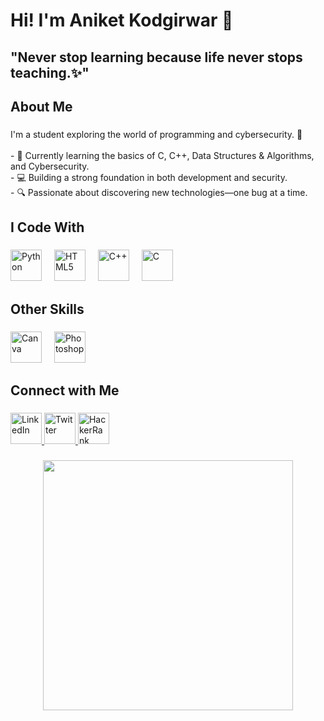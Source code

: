 <h1 align="left">Hi! I'm Aniket Kodgirwar 👋</h1>

###

<h2 align="left">"Never stop learning because life never stops teaching.✨"</h2>

###

<h2 align="left">About Me</h2>

###

<p align="left">
  I'm a student exploring the world of programming and cybersecurity. 🚀<br><br>
  - 🌱 Currently learning the basics of C, C++, Data Structures & Algorithms, and Cybersecurity.<br>
  - 💻 Building a strong foundation in both development and security.<br>
  - 🔍 Passionate about discovering new technologies—one bug at a time.
</p>

###

<h2 align="left">I Code With</h2>

###

<div align="left">
  <img src="https://img.icons8.com/?size=100&id=13441&format=png&color=000000" height="50" width="50" alt="Python" />
  <img width="12" />
  <img src="https://img.icons8.com/?size=100&id=20909&format=png&color=000000" height="50" width="50" alt="HTML5" />
  <img width="12" />
  <img src="https://img.icons8.com/?size=100&id=40669&format=png&color=000000" height="50" width="50" alt="C++" />
  <img width="12" />
  <img src="https://img.icons8.com/?size=100&id=40670&format=png&color=000000" height="50" width="50" alt="C" />
</div>

###

<h2 align="left">Other Skills</h2>

###

<div align="left">
  <img src="https://img.icons8.com/?size=100&id=iWw83PVcBpLw&format=png&color=000000" height="50" width="50" alt="Canva" />
  <img width="12" />
  <img src="https://img.icons8.com/?size=100&id=13677&format=png&color=000000" height="50" width="50" alt="Photoshop" />
  <img width="12" />
</div>

###

<h2 align="left">Connect with Me</h2>

###

<div align="left">
  <a href="https://www.linkedin.com/in/aniket-kodgirwar/" target="_blank">
    <img src="https://img.icons8.com/?size=100&id=13930&format=png&color=000000" height="50" width="50" alt="LinkedIn" />
  </a>
  <a href="https://x.com/AniketKodgirwar" target="_blank">
    <img src="https://img.icons8.com/?size=100&id=phOKFKYpe00C&format=png&color=000000" height="50" width="50" alt="Twitter" />
  </a>
  <a href="https://www.hackerrank.com/profile/aniket_kodgirwa1" target="_blank">
    <img src="https://raw.githubusercontent.com/maurodesouza/profile-readme-generator/master/src/assets/icons/social/hackerrank/default.svg" height="50" width="50" alt="HackerRank" />
  </a>
</div>

###

<div align="center">
  <img height="400" src="https://media3.giphy.com/media/v1.Y2lkPTc5MGI3NjExMjI1Ymh6cHNzNWxyOWdhOTEzazhndWtudGdnMGV2cmRncTcyaDFkeSZlcD12MV9pbnRlcm5hbF9naWZfYnlfaWQmY3Q9Zw/l8G8sdTRURRBANPpPR/giphy.gif"  />
</div>

###
